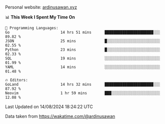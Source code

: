 Personal website: [ardinusawan.xyz](https://ardinusawan.xyz)

<!--START_SECTION:waka-->
📊 **This Week I Spent My Time On** 

```text
💬 Programming Languages: 
Go                       14 hrs 51 mins      ██████████████████████░░░   89.82 % 
JSON                     25 mins             █░░░░░░░░░░░░░░░░░░░░░░░░   02.55 % 
Python                   23 mins             █░░░░░░░░░░░░░░░░░░░░░░░░   02.33 % 
SQL                      19 mins             ░░░░░░░░░░░░░░░░░░░░░░░░░   01.99 % 
YAML                     14 mins             ░░░░░░░░░░░░░░░░░░░░░░░░░   01.48 % 

🔥 Editors: 
GoLand                   14 hrs 32 mins      ██████████████████████░░░   87.92 % 
Neovim                   1 hr 59 mins        ███░░░░░░░░░░░░░░░░░░░░░░   12.08 % 
```


 Last Updated on 14/08/2024 18:24:22 UTC
<!--END_SECTION:waka-->
Data taken from https://wakatime.com/@ardinusawan
